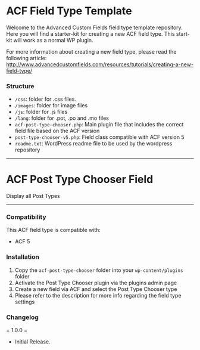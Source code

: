 # ACF Field Type Template

Welcome to the Advanced Custom Fields field type template repository.
Here you will find a starter-kit for creating a new ACF field type. This start-kit will work as a normal WP plugin.

For more information about creating a new field type, please read the following article:
http://www.advancedcustomfields.com/resources/tutorials/creating-a-new-field-type/

### Structure

* `/css`:  folder for .css files.
* `/images`: folder for image files
* `/js`: folder for .js files
* `/lang`: folder for .pot, .po and .mo files
* `acf-post-type-chooser.php`: Main plugin file that includes the correct field file based on the ACF version
* `post-type-chooser-v5.php`: Field class compatible with ACF version 5 
* `readme.txt`: WordPress readme file to be used by the wordpress repository

-----------------------

# ACF Post Type Chooser Field

Display all Post Types

-----------------------

### Compatibility

This ACF field type is compatible with:
* ACF 5

### Installation

1. Copy the `acf-post-type-chooser` folder into your `wp-content/plugins` folder
2. Activate the Post Type Chooser plugin via the plugins admin page
3. Create a new field via ACF and select the Post Type Chooser type
4. Please refer to the description for more info regarding the field type settings

### Changelog

= 1.0.0 =
* Initial Release.